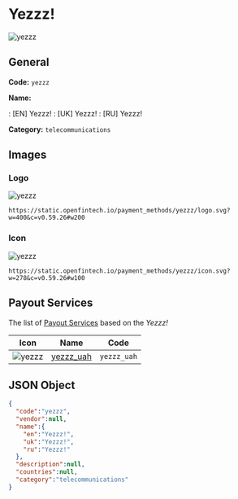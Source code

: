 
# Yezzz! 
![yezzz](https://static.openfintech.io/payment_methods/yezzz/logo.svg?w=400&c=v0.59.26#w200)  

## General 
**Code:** `yezzz` 
 
**Name:** 
 
:	[EN] Yezzz! 
:	[UK] Yezzz! 
:	[RU] Yezzz! 
 
**Category:** `telecommunications` 
 

## Images 

### Logo 
![yezzz](https://static.openfintech.io/payment_methods/yezzz/logo.svg?w=400&c=v0.59.26#w200)  

```
https://static.openfintech.io/payment_methods/yezzz/logo.svg?w=400&c=v0.59.26#w200
```  

### Icon 
![yezzz](https://static.openfintech.io/payment_methods/yezzz/icon.svg?w=278&c=v0.59.26#w100)  

```
https://static.openfintech.io/payment_methods/yezzz/icon.svg?w=278&c=v0.59.26#w100
```  

## Payout Services 
 
The list of [Payout Services](/payout-services/) based on the _Yezzz!_ 

|Icon|Name|Code| 
|:---:|:---:|:---:| 
|![yezzz](https://static.openfintech.io/payout_methods/yezzz/icon.svg?w=278&c=v0.59.26#w40) |[yezzz_uah](/payout-services/yezzz_uah/)|`yezzz_uah`| 
 

## JSON Object 

```json
{
  "code":"yezzz",
  "vendor":null,
  "name":{
    "en":"Yezzz!",
    "uk":"Yezzz!",
    "ru":"Yezzz!"
  },
  "description":null,
  "countries":null,
  "category":"telecommunications"
}
```  
